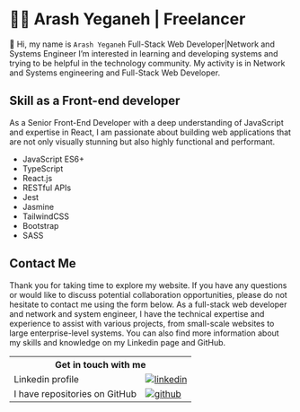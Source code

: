 # 👨‍💼 Arash Yeganeh | Freelancer

‎‍🚀 Hi, my name is `Arash Yeganeh`
Full-Stack Web Developer|Network and Systems Engineer
I’m interested in learning and developing systems and trying to be helpful in the technology community. My activity is in Network and Systems engineering and Full-Stack Web Developer.

## Skill as a Front-end developer

As a Senior Front-End Developer with a deep understanding of JavaScript and expertise in React, I am passionate about building web applications that are not only visually stunning but also highly functional and performant.

* JavaScript ES6+ 
* TypeScript
* React.js
* RESTful APIs
* Jest
* Jasmine
* TailwindCSS
* Bootstrap
* SASS

## Contact Me

Thank you for taking time to explore my website. If you have any questions or would like to discuss potential collaboration opportunities, please do not hesitate to contact me using the form below. As a full-stack web developer and network and system engineer, I have the technical expertise and experience to assist with various projects, from small-scale websites to large enterprise-level systems. You can also find more information about my skills and knowledge on my Linkedin page and GitHub.

<table>
    <tr>
    	<th colspan="2" align="center">
        	Get in touch with me
        </th>
    </tr>
    <tr>
    	<td>
            Linkedin profile
        </td>
        <td>
        	<a href="https://www.linkedin.com/in/arash-yeganeh/"><img alt="linkedin" src="https://img.shields.io/badge/-Linkedin-0077B5?logo=linkedin&logoColor=white"/>
   			</a>
        </td>
    </tr>
    <tr>
    	<td>
        	I have repositories on GitHub
        </td>
        <td>
        	<a href="https://github.com/arashyeganeh?tab=repositories"><img alt="github" src="https://img.shields.io/badge/-GitHub-272727?logo=github&logoColor=white"/></a>
        </td>
    </tr>
</table>